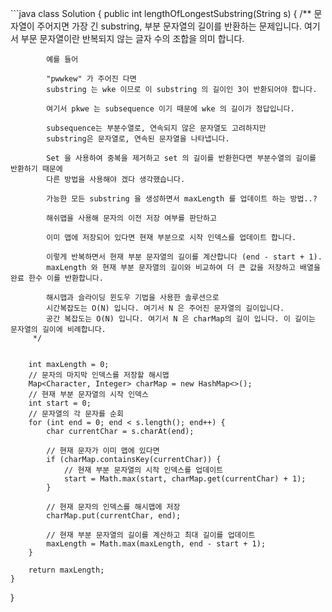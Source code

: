 ​```java
  class Solution {
    public int lengthOfLongestSubstring(String s) {
        /**
            문자열이 주어지면 가장 긴 substring, 부분 문자열의 길이를 반환하는 문제입니다.
            여기서 부문 문자열이란 반복되지 않는 글자 수의 조합을 의미 합니다.

            예를 들어

            "pwwkew" 가 주어진 다면
            substring 는 wke 이므로 이 substring 의 길이인 3이 반환되어야 합니다. 
            
            여기서 pkwe 는 subsequence 이기 때문에 wke 의 길이가 정답입니다.

            subsequence는 부분수열로, 연속되지 않은 문자열도 고려하지만 
            substring은 문자열로, 연속된 문자열을 나타냅니다.
            
            Set 을 사용하여 중복을 제거하고 set 의 길이를 반환한다면 부분수열의 길이를 반환하기 때문에
            다른 방법을 사용해야 겠다 생각했습니다.

            가능한 모든 substring 을 생성하면서 maxLength 를 업데이트 하는 방법..?

            해쉬맵을 사용해 문자의 이전 저장 여부를 판단하고

            이미 맵에 저장되어 있다면 현재 부분으로 시작 인덱스를 업데이트 합니다.

            이렇게 반복하면서 현재 부분 문자열의 길이를 계산합니다 (end - start + 1).
            maxLength 와 현재 부분 문자열의 길이와 비교하여 더 큰 값을 저장하고 배열을 완료 한수 이를 반환합니다.
          
            해시맵과 슬라이딩 윈도우 기법을 사용한 솔루션으로 
            시간복잡도는 O(N) 입니다. 여기서 N 은 주어진 문자열의 길이입니다.
            공간 복잡도는 O(N) 입니다. 여기서 N 은 charMap의 길이 입니다. 이 길이는 문자열의 길이에 비례합니다.
         */

        
        int maxLength = 0;
        // 문자의 마지막 인덱스를 저장할 해시맵
        Map<Character, Integer> charMap = new HashMap<>();
        // 현재 부분 문자열의 시작 인덱스
        int start = 0;
        // 문자열의 각 문자를 순회
        for (int end = 0; end < s.length(); end++) {
            char currentChar = s.charAt(end);

            // 현재 문자가 이미 맵에 있다면
            if (charMap.containsKey(currentChar)) {
                // 현재 부분 문자열의 시작 인덱스를 업데이트
                start = Math.max(start, charMap.get(currentChar) + 1);
            }

            // 현재 문자의 인덱스를 해시맵에 저장
            charMap.put(currentChar, end);

            // 현재 부분 문자열의 길이를 계산하고 최대 길이를 업데이트
            maxLength = Math.max(maxLength, end - start + 1);
        }

        return maxLength;
    }
}
```
